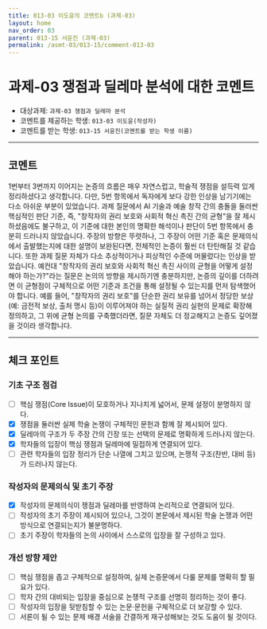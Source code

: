 ```yaml
---
title: 013-03 이도윤의 코멘트b (과제-03) 
layout: home
nav_order: 03
parent: 013-15 서윤진 (과제-03)
permalink: /asmt-03/013-15/comment-013-03
---
```


# 과제-03 쟁점과 딜레마 분석에 대한 코멘트

- 대상과제: `과제-03 쟁점과 딜레마 분석`
- 코멘트를 제공하는 학생: `013-03 이도윤(작성자)` 
- 코멘트를 받는 학생: `013-15 서윤진(코멘트를 받는 학생 이름)` 

---

## 코멘트

1번부터 3번까지 이어지는 논증의 흐름은 매우 자연스럽고, 학술적 쟁점을 설득력 있게 정리하셨다고 생각합니다. 다만, 5번 항목에서 독자에게 보다 강한 인상을 남기기에는 다소 아쉬운 부분이 있었습니다.
과제 질문에서 AI 기술과 예술 창작 간의 충돌을 둘러싼 핵심적인 판단 기준, 즉, "창작자의 권리 보호와 사회적 혁신 촉진 간의 균형"을 잘 제시하셨음에도 불구하고, 이 기준에 대한 본인의 명확한 해석이나 판단이 5번 항목에서 충분히 드러나지 않았습니다. 주장의 방향은 뚜렷하나, 그 주장이 어떤 기준 혹은 문제의식에서 출발했는지에 대한 설명이 보완된다면, 전체적인 논증이 훨씬 더 탄탄해질 것 같습니다.
또한 과제 질문 자체가 다소 추상적이거나 피상적인 수준에 머물렀다는 인상을 받았습니다. 예컨대 "창작자의 권리 보호와 사회적 혁신 촉진 사이의 균형을 어떻게 설정해야 하는가?"라는 질문은 논의의 방향을 제시하기엔 충분하지만, 논증의 깊이를 더하려면 이 균형점이 구체적으로 어떤 기준과 조건을 통해 설정될 수 있는지를 먼저 탐색했어야 합니다.
예를 들어, "창작자의 권리 보호"를 단순한 권리 보유를 넘어서 정당한 보상(예: 금전적 보상, 출처 명시 등)이 이루어져야 하는 실질적 권리 실현의 문제로 확장해 정의하고, 그 위에 균형 논의를 구축했더라면, 질문 자체도 더 정교해지고 논증도 깊어졌을 것이라 생각합니다.

---

## 체크 포인트

### **기초 구조 점검**
- [ ] 핵심 쟁점(Core Issue)이 모호하거나 지나치게 넓어서, 문제 설정이 분명하지 않다.
- [x] 쟁점을 둘러싼 실제 학술 논쟁이 구체적인 문헌과 함께 잘 제시되어 있다.
- [x] 딜레마의 구조가 두 주장 간의 긴장 또는 선택의 문제로 명확하게 드러나지 않는다.
- [x] 학자들의 입장이 핵심 쟁점과 딜레마에 밀접하게 연결되어 있다.
- [ ] 관련 학자들의 입장 정리가 단순 나열에 그치고 있으며, 논쟁적 구조(찬반, 대비 등)가 드러나지 않는다.

### **작성자의 문제의식 및 초기 주장**
- [x] 작성자의 문제의식이 쟁점과 딜레마를 반영하여 논리적으로 연결되어 있다.
- [ ] 작성자의 초기 주장이 제시되어 있으나, 그것이 본문에서 제시된 학술 논쟁과 어떤 방식으로 연결되는지가 불분명하다.
- [ ] 초기 주장이 학자들의 논의 사이에서 스스로의 입장을 잘 구성하고 있다.

### **개선 방향 제안**
- [ ] 핵심 쟁점을 좁고 구체적으로 설정하여, 실제 논증문에서 다룰 문제를 명확히 할 필요가 있다.
- [ ] 학자 간의 대비되는 입장을 중심으로 논쟁적 구조를 선명히 정리하는 것이 좋다.
- [ ] 작성자의 입장을 뒷받침할 수 있는 논문·문헌을 구체적으로 더 보강할 수 있다.
- [ ] 서론이 될 수 있는 문제 배경 서술을 간결하게 재구성해보는 것도 도움이 될 것이다.
